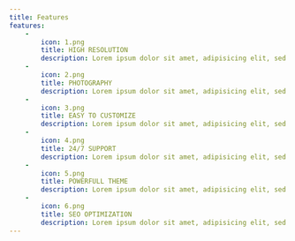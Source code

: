 ```yaml
---
title: Features
features:
    -
        icon: 1.png
        title: HIGH RESOLUTION
        description: Lorem ipsum dolor sit amet, adipisicing elit, sed do eiusmod tempor incididunt ut labore et dolore magna aliqua.
    -
        icon: 2.png
        title: PHOTOGRAPHY
        description: Lorem ipsum dolor sit amet, adipisicing elit, sed do eiusmod tempor incididunt ut labore et dolore magna aliqua.
    -
        icon: 3.png
        title: EASY TO CUSTOMIZE
        description: Lorem ipsum dolor sit amet, adipisicing elit, sed do eiusmod tempor incididunt ut labore et dolore magna aliqua.
    -
        icon: 4.png
        title: 24/7 SUPPORT
        description: Lorem ipsum dolor sit amet, adipisicing elit, sed do eiusmod tempor incididunt ut labore et dolore magna aliqua.
    -
        icon: 5.png
        title: POWERFULL THEME
        description: Lorem ipsum dolor sit amet, adipisicing elit, sed do eiusmod tempor incididunt ut labore et dolore magna aliqua.
    -
        icon: 6.png
        title: SEO OPTIMIZATION
        description: Lorem ipsum dolor sit amet, adipisicing elit, sed do eiusmod tempor incididunt ut labore et dolore magna aliqua.
---
```

